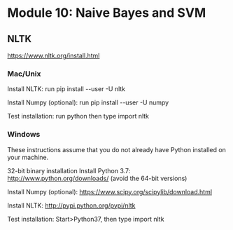 # Module 10: Naive Bayes and SVM 


## NLTK
https://www.nltk.org/install.html

### Mac/Unix
Install NLTK: run pip install --user -U nltk

Install Numpy (optional): run pip install --user -U numpy

Test installation: run python then type import nltk


### Windows
These instructions assume that you do not already have Python installed on your machine.

32-bit binary installation
Install Python 3.7: http://www.python.org/downloads/ (avoid the 64-bit versions)

Install Numpy (optional): https://www.scipy.org/scipylib/download.html

Install NLTK: http://pypi.python.org/pypi/nltk

Test installation: Start>Python37, then type import nltk
